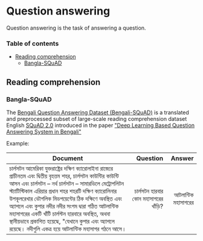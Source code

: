 # Question answering

Question answering is the task of answering a question.

### Table of contents

- [Reading comprehension](#reading-comprehension)
  - [Bangla-SQuAD](#Bangla-SQuAD)
  
## Reading comprehension
  
### Bangla-SQuAD

The [Bengali Question Answering Dataset (Bengali-SQuAD)](https://zenodo.org/record/4557874#.YaEUp9BBxPY) is a translated and preprocessed subset of large-scale reading comprehension
dataset English [SQuAD 2.0](https://rajpurkar.github.io/SQuAD-explorer/) introduced in the paper ["Deep Learning Based Question Answering System
in Bengali"](https://www.tandfonline.com/doi/full/10.1080/24751839.2020.1833136)


Example:

| Document  | Question | Answer |
| ------------- | -----:| -----: |
| চার্লসটন আমেরিকা যুক্তরাষ্ট্রের দক্ষিণ ক্যারোলাইনা রাজ্যের প্রাচীনতম এবং দ্বিতীয় বৃহত্তম শহর, চার্লসটন কাউন্টির কাউন্টি আসন এবং চার্লসটন – নর্থ চার্লসটন – সামারভিলে মেট্রোপলিটন স্ট্যাটিস্টিকাল এরিয়ার প্রধান শহর  শহরটি দক্ষিণ ক্যারোলিনার উপকূলরেখার ভৌগলিক মিডপয়েন্টের ঠিক দক্ষিণে অবস্থিত এবং অ্যাশলে এবং কুপার নদীর নদীর সংগম দ্বারা গঠিত আটলান্টিক মহাসাগরের একটি খাঁটি চার্লস্টন হারবারে অবস্থিত, অথবা স্থানীয়ভাবে প্রকাশিত হয়েছে, \"যেখানে কুপার এবং অ্যাশলে রয়েছে। নদীগুলি একত্র হয়ে আটলান্টিক মহাসাগর গঠনে আসে।|চার্লসটন হারবার কোন মহাসাগরের খাঁড়ি? |আটলান্টিক মহাসাগরের|
